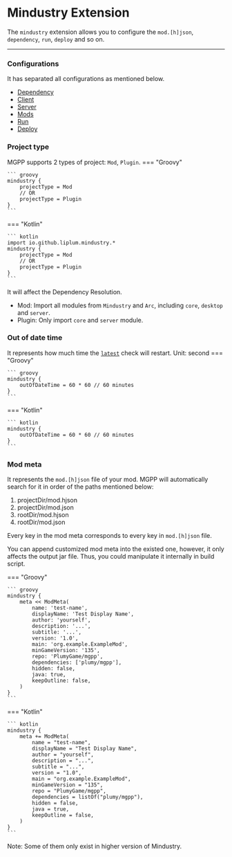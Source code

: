 # Mindustry Extension

The `mindustry` extension allows you to configure the `mod.[h]json`,
`dependency`, `run`, `deploy` and so on.

___

### Configurations

It has separated all configurations as mentioned below.

- [Dependency](dependency.md)
- [Client](client.md)
- [Server](server.md)
- [Mods](mods.md)
- [Run](run.md)
- [Deploy](deploy.md)

### Project type

MGPP supports 2 types of project: `Mod`, `Plugin`.
=== "Groovy"

    ``` groovy
    mindustry {
        projectType = Mod
        // OR
        projectType = Plugin
    }
    ```

=== "Kotlin"

    ``` kotlin
    import io.github.liplum.mindustry.*
    mindustry {
        projectType = Mod
        // OR
        projectType = Plugin
    }
    ```

It will affect the Dependency Resolution.

- Mod: Import all modules from `Mindustry` and `Arc`, including `core`, `desktop` and `server`.
- Plugin: Only import `core` and `server` module.

### Out of date time

It represents how much time the [`latest`](stuff.md#latest-notation) check will restart.
Unit: second
=== "Groovy"

    ``` groovy
    mindustry {
        outOfDateTime = 60 * 60 // 60 minutes
    }
    ```

=== "Kotlin"

    ``` kotlin
    mindustry {
        outOfDateTime = 60 * 60 // 60 minutes
    }
    ```

### Mod meta
It represents the `mod.[h]json` file of your mod.
MGPP will automatically search for it in order of the paths mentioned below:

1. projectDir/mod.hjson
2. projectDir/mod.json
3. rootDir/mod.hjson
4. rootDir/mod.json

Every key in the mod meta corresponds to every key in `mod.[h]json` file.

You can append customized mod meta into the existed one,
however, it only affects the output jar file.
Thus, you could manipulate it internally in build script.

=== "Groovy"

    ``` groovy
    mindustry {
        meta << ModMeta(
            name: 'test-name',
            displayName: 'Test Display Name',
            author: 'yourself',
            description: '...',
            subtitle: '...',
            version: '1.0',
            main: 'org.example.ExampleMod',
            minGameVersion: '135',
            repo: 'PlumyGame/mgpp',
            dependencies: ['plumy/mgpp'],
            hidden: false,
            java: true,
            keepOutline: false,
        )
    }
    ```

=== "Kotlin"

    ``` kotlin
    mindustry {
        meta += ModMeta(
            name = "test-name",
            displayName = "Test Display Name",
            author = "yourself",
            description = "...",
            subtitle = "...",
            version = "1.0",
            main = "org.example.ExampleMod",
            minGameVersion = "135",
            repo = "PlumyGame/mgpp",
            dependencies = listOf("plumy/mgpp"),
            hidden = false,
            java = true,
            keepOutline = false,
        )
    }
    ```

Note: Some of them only exist in higher version of Mindustry.